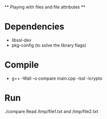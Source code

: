 ** Playing with files and file attributes **

Dependencies
============

* libssl-dev
* pkg-config (to solve the library flags)

Compile
=======

* g++ -Wall -o compare main.cpp -lssl -lcrypto

Run
===
./compare
Read /tmp/file1.txt and /tmp/file2.txt
